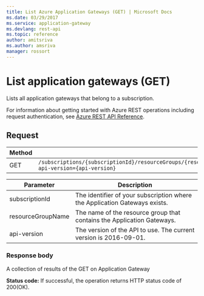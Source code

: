 ```yaml
---
title: List Azure Application Gateways (GET) | Microsoft Docs
ms.date: 03/29/2017
ms.service: application-gateway
ms.devlang: rest-api
ms.topic: reference
author: amitsriva
ms.author: amsriva
manager: rossort
---
```

# List application gateways (GET)

Lists all application gateways that belong to a subscription.  

For information about getting started with Azure REST operations including request authentication, see [Azure REST API Reference](../../index.md).

## Request  
  
|Method|Request URI|  
|------------|-----------------|  
|GET|`/subscriptions/{subscriptionId}/resourceGroups/{resourceGroupName}/providers/Microsoft.Network/applicationGateways?api-version={api-version}`|  

| Parameter | Description |
| --------- | ----------- |
| subscriptionId | The identifier of your subscription where the Application Gateways exists. |
| resourceGroupName | The name of the resource group that contains the Application Gateways. |
| api-version | The version of the API to use. The current version is 2016-09-01. | 
  
### Response body  
 A collection of results of the GET on Application Gateway  
  
 **Status code:** If successful, the operation returns HTTP status code of 200(OK).
